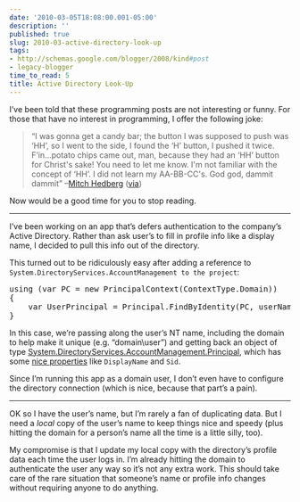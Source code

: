 ```yaml
---
date: '2010-03-05T18:08:00.001-05:00'
description: ''
published: true
slug: 2010-03-active-directory-look-up
tags:
- http://schemas.google.com/blogger/2008/kind#post
- legacy-blogger
time_to_read: 5
title: Active Directory Look-Up
---
```


<p>I’ve been told that these programming posts are not interesting or funny. For those that have no interest in programming, I offer the following joke:</p>
<blockquote> 
<p>“I was gonna get a candy bar; the button I was supposed to push was ‘HH’, so I went to the side, I found the ‘H’ button, I pushed it twice. F’in...potato chips came out, man, because they had an ‘HH’ button for Christ's sake! You need to let me know. I'm not familiar with the concept of ‘HH’. I did not learn my AA-BB-CC's. God god, dammit dammit” –<a href="http://www.mitchhedberg.net/">Mitch Hedberg</a> (<a href="http://en.wikiquote.org/wiki/Mitch_Hedberg">via</a>)</p>
</blockquote>
<p>Now would be a good time for you to stop reading.</p>  <hr />
<p>I’ve been working on an app that’s defers authentication to the company’s Active Directory. Rather than ask user’s to fill in profile info like a display name, I decided to pull this info out of the directory.</p>
<p>This turned out to be ridiculously easy after adding a reference to <code>System.DirectoryServices.AccountManagement to the project</code>:</p>  <pre class="csharpcode"><span class="kwrd">using</span> (var PC = <span class="kwrd">new</span> PrincipalContext(ContextType.Domain))
{
    var UserPrincipal = Principal.FindByIdentity(PC, userName);
}</pre>

<p>In this case, we’re passing along the user’s NT name, including the domain to help make it unique (e.g. “domain\user”) and getting back an object of type <a href="http://msdn.microsoft.com/en-us/library/system.directoryservices.accountmanagement.principal(v=VS.90).aspx">System.DirectoryServices.AccountManagement.Principal</a>, which has some <a href="http://msdn.microsoft.com/en-us/library/system.directoryservices.accountmanagement.principal_members(v=VS.90).aspx">nice properties</a> like <code>DisplayName</code> and <code>Sid</code>.</p>

<p>Since I’m running this app as a domain user, I don’t even have to configure the directory connection (which is nice, because that part’s a pain).</p>

<hr />

<p>OK so I have the user’s name, but I’m rarely a fan of duplicating data. But I need a <em>local </em>copy of the user’s name to keep things nice and speedy (plus hitting the domain for a person’s name all the time is a little silly, too). </p>

<p>My compromise is that I update my local copy with the directory’s profile data each time the user logs in. I’m already hitting the domain to authenticate the user any way so it’s not any extra work. This should take care of the rare situation that someone’s name or profile info changes without requiring anyone to do anything.</p>
